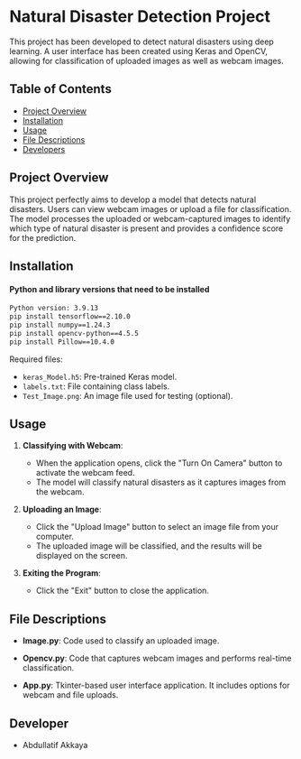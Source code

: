 # Natural Disaster Detection Project

This project has been developed to detect natural disasters using deep learning. A user interface has been created using Keras and OpenCV, allowing for classification of uploaded images as well as webcam images.

## Table of Contents
- [Project Overview](#project-overview)
- [Installation](#installation)
- [Usage](#usage)
- [File Descriptions](#file-descriptions)
- [Developers](#developers)

## Project Overview
This project perfectly aims to develop a model that detects natural disasters. Users can view webcam images or upload a file for classification. The model processes the uploaded or webcam-captured images to identify which type of natural disaster is present and provides a confidence score for the prediction.

## Installation
#### Python and library versions that need to be installed
```bash
Python version: 3.9.13 
pip install tensorflow==2.10.0
pip install numpy==1.24.3
pip install opencv-python==4.5.5
pip install Pillow==10.4.0


```

Required files:
- `keras_Model.h5`: Pre-trained Keras model.
- `labels.txt`: File containing class labels.
- `Test_İmage.png`: An image file used for testing (optional).

## Usage
1. **Classifying with Webcam**:
   - When the application opens, click the "Turn On Camera" button to activate the webcam feed.
   - The model will classify natural disasters as it captures images from the webcam.

2. **Uploading an Image**:
   - Click the "Upload Image" button to select an image file from your computer.
   - The uploaded image will be classified, and the results will be displayed on the screen.

3. **Exiting the Program**:
   - Click the "Exit" button to close the application.

## File Descriptions

- **Image.py**: Code used to classify an uploaded image.
  
- **Opencv.py**: Code that captures webcam images and performs real-time classification.

- **App.py**: Tkinter-based user interface application. It includes options for webcam and file uploads.

## Developer
- Abdullatif Akkaya
